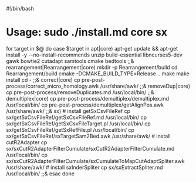 #!/bin/bash
# Usage: sudo ./install.md core sx

for target in $@
do
    case $target in
        apt|core)
            apt-get update && apt-get install -y --no-install-recommends unzip build-essential libncurses5-dev gawk bowtie2 cutadapt samtools cmake bedtools
            ;;&
        rearrangement|Rearrangement|core)
            mkdir -p Rearrangement/build
            cd Rearrangement/build
            cmake -DCMAKE_BUILD_TYPE=Release ..
            make
            make install
            cd -
            ;;&
        correct|core)
            cp pre-post-process/correct_micro_homology.awk /usr/share/awk/
            ;;&
        removeDup|core)
            cp pre-post-process/removeDuplicates.md /usr/local/bin/
            ;;&
        demultiplex|core)
            cp pre-post-process/demultiplex/demultiplex.md /usr/local/bin/
            cp pre-post-process/demultiplex/getAlignPos.awk /usr/share/awk/
            ;;&
        sx)
            # install getSxCsvFileRef
            cp sx/getSxCsvFileRef/getSxCsvFileRef.md /usr/local/bin/
            cp sx/getSxCsvFileRef/getSxCsvFileTarget.pl /usr/local/bin/
            cp sx/getSxCsvFileRef/getSxRefFile.pl /usr/local/bin/
            cp sx/getSxCsvFileRef/sxTargetSam2Bed.awk /usr/share/awk/
            # install cutR2Adapter
            cp sx/sxCutR2AdapterFilterCumulate/sxCutR2AdapterFilterCumulate.md /usr/local/bin/
            cp sx/sxCutR2AdapterFilterCumulate/sxCumulateToMapCutAdaptSpliter.awk /usr/share/awk/
            # install sxInderSpliter
            cp sx/sxExtractSpliter.md /usr/local/bin/
            ;;&
    esac
done
